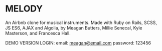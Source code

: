 # MELODY

An Airbnb clone for musical instruments. Made with Ruby on Rails, SCSS, JS ES6, AJAX and Algolia, by Meagan Butters, Millie Senecal, Kyle Masterson, and Francesca Hall.

DEMO VERSION LOGIN:
email: meagan@email.com
password: 123456 
